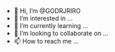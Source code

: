 - 👋 Hi, I’m @GODRJRIRO
- 👀 I’m interested in ...
- 🌱 I’m currently learning ...
- 💞️ I’m looking to collaborate on ...
- 📫 How to reach me ...

<!---
GODRJRIRO/GODRJRIRO is a ✨ special ✨ repository because its `README.md` (this file) appears on your GitHub profile.
You can click the Preview link to take a look at your changes.
--->
